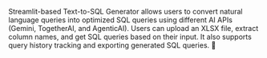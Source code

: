Streamlit-based Text-to-SQL Generator allows users to convert natural language queries into optimized SQL queries using different AI APIs (Gemini, TogetherAI, and AgenticAI). Users can upload an XLSX file, extract column names, and get SQL queries based on their input. It also supports query history tracking and exporting generated SQL queries. 🚀
